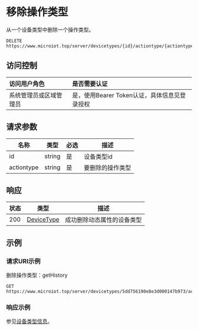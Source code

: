 # 移除操作类型

从一个设备类型中删除一个操作类型。

``` HTTP
DELETE https://www.microiot.top/server/devicetypes/{id}/actiontype/{actiontype}
```
## 访问控制

| 访问用户角色           | 是否需要认证                                 |
| :--------------------- | :------------------------------------------- |
| 系统管理员或区域管理员 | 是，使用Bearer Token认证，具体信息见登录授权 |

## 请求参数

| 名称       | 类型   | 必选 | 描述             |
| ---------- | ------ | ---- | ---------------- |
| id         | string | 是   | 设备类型id       |
| actiontype | string | 是   | 要删除的操作类型 |

## 响应

| 状态 | 类型                      | 描述                       |
| ---- | ------------------------- | -------------------------- |
| 200  | [DeviceType](#devicetype) | 成功删除动态属性的设备类型 |

## 示例

### 请求URI示例

删除操作类型：getHistory

``` HTTP
GET https://www.microiot.top/server/devicetypes/5dd756190e8e3d000147b973/actiontype/getHistory
```

### 响应示例

参见[设备类型信息](adddevicetype.md#_7)。
